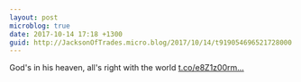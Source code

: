 ```yaml
---
layout: post
microblog: true
date: 2017-10-14 17:18 +1300
guid: http://JacksonOfTrades.micro.blog/2017/10/14/t919054696521728000.html
---
```

God's in his heaven, all's right with the world [t.co/e8Z1z00rm...](https://t.co/e8Z1z00rmD)

